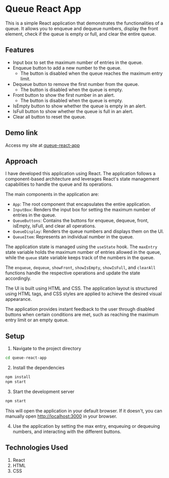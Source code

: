 #  Queue React App

This is a simple React application that demonstrates the functionalities of a queue. It allows you to enqueue and dequeue numbers, display the front element, check if the queue is empty or full, and clear the entire queue.

## Features

- Input box to set the maximum number of entries in the queue.
- Enqueue button to add a new number to the queue.
  - The button is disabled when the queue reaches the maximum entry limit.
- Dequeue button to remove the first number from the queue.
  - The button is disabled when the queue is empty.
- Front button to show the first number in an alert.
  - The button is disabled when the queue is empty.
- IsEmpty button to show whether the queue is empty in an alert.
- IsFull button to show whether the queue is full in an alert.
- Clear all button to reset the queue.

## Demo link
Access my site at [queue-react-app](https://pavanmahesh0207.github.io/Queue-React-App)

## Approach

I have developed this application using React. The application follows a component-based architecture and leverages React's state management capabilities to handle the queue and its operations.

The main components in the application are:

- `App`: The root component that encapsulates the entire application.
- `InputBox`: Renders the input box for setting the maximum number of entries in the queue.
- `QueueButtons`: Contains the buttons for enqueue, dequeue, front, isEmpty, isFull, and clear all operations.
- `QueueDisplay`: Renders the queue numbers and displays them on the UI.
- `QueueItem`: Represents an individual number in the queue.

The application state is managed using the `useState` hook. The `maxEntry` state variable holds the maximum number of entries allowed in the queue, while the `queue` state variable keeps track of the numbers in the queue.

The `enqueue`, `dequeue`, `showFront`, `showIsEmpty`, `showIsFull`, and `clearAll` functions handle the respective operations and update the state accordingly.

The UI is built using HTML and CSS. The application layout is structured using HTML tags, and CSS styles are applied to achieve the desired visual appearance.

The application provides instant feedback to the user through disabled buttons when certain conditions are met, such as reaching the maximum entry limit or an empty queue.




## Setup

1. Navigate to the project directory
```bash
cd queue-react-app
```
2. Install the dependencies
```bash
npm install
npm start
```
3. Start the development server
```bash
npm start
```
 This will open the application in your default browser. If it 
  doesn't, you can manually open [http://localhost:3000]() in your 
  browser.

4. Use the application by setting the max entry, enqueuing or 
   dequeuing numbers, and interacting with the different buttons.

## Technologies Used
1. React
2. HTML
3. CSS

